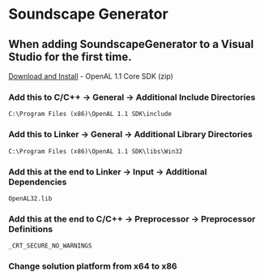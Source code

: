 # Soundscape Generator

## When adding SoundscapeGenerator to a Visual Studio for the first time.

[Download and Install](https://www.openal.org/downloads/) - OpenAL 1.1 Core SDK (zip)

### Add this to C/C++ -> General -> Additional Include Directories
```
C:\Program Files (x86)\OpenAL 1.1 SDK\include 
```

### Add  this to Linker -> General -> Additional Library Directories
```
C:\Program Files (x86)\OpenAL 1.1 SDK\libs\Win32
```

### Add  this at the end  to Linker -> Input -> Additional Dependencies 
```
OpenAL32.lib 
```
### Add this at the end to C/C++ -> Preprocessor -> Preprocessor Definitions
```
_CRT_SECURE_NO_WARNINGS
```

### Change solution platform from x64 to x86


